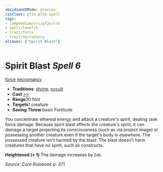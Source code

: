 ```yaml
---
obsidianUIMode: preview
cssclass: pf2e,pf2e-spell
tags:
- compendium/src/pf2e/crb
- spell/level/6
- trait/force
- trait/necromancy
aliases: ["Spirit Blast"]
---
```

# Spirit Blast *Spell 6*   
[force](../../rules/traits/force.md)  [necromancy](../../rules/traits/necromancy.md)  

- **Traditions**: [divine](../../rules/traits/divine.md), [occult](../../rules/traits/occult.md)
- **Cast** [>>](../../rules/core-rulebook/chapter-9-playing-the-game.md#Actions "Two-Action") 
- **Range**30 foot
- **Targets**1 creature
- **Saving Throw**  basic Fortitude

You concentrate ethereal energy and attack a creature's spirit, dealing `16d6` force damage. Because spirit blast affects the creature's spirit, it can damage a target projecting its consciousness (such as via project image) or possessing another creature even if the target's body is elsewhere. The possessed creature isn't harmed by the blast. The blast doesn't harm creatures that have no spirit, such as constructs.

**Heightened (+ 1)** The damage increases by `2d6`.

*Source: Core Rulebook p. 371*